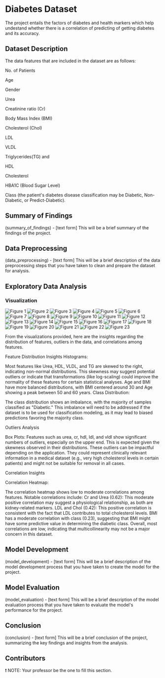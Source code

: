 # Diabetes Dataset

The project entails the factors of diabetes and health markers which help undestand whether there is a correlation of 
predicting of getting diabetes and its accuracy.

## Dataset Description

The data features that are included in the dataset are as follows:

No. of Patients

Age

Gender

Urea

Creatinine ratio (Cr)

Body Mass Index (BMI)

Cholesterol (Chol) 

LDL

VLDL

Triglycerides(TG) and 

HDL 

Cholesterol 

HBA1C (Blood Sugar Level)

Class (the patient's diabetes disease classification may be Diabetic, Non-Diabetic, or Predict-Diabetic).

## Summary of Findings

(summary_of_findings) - [text form] This will be a brief summary of the findings of the project.

## Data Preprocessing

(data_preprocessing) - [text form] This will be a brief description of the data preprocessing steps that you have taken to clean and prepare the dataset for analysis.

## Exploratory Data Analysis

### Visualization

![Figure 1](/assets/Figure_1.png)
![Figure 2](/assets/Figure_2.png)
![Figure 3](/assets/Figure_3.png)
![Figure 4](/assets/Figure_4.png)
![Figure 5](/assets/Figure_5.png)
![Figure 6](/assets/Figure_6.png)
![Figure 7](/assets/Figure_7.png)
![Figure 8](/assets/Figure_8.png)
![Figure 9](/assets/Figure_9.png)
![Figure 10](/assets/Figure_10.png)
![Figure 11](/assets/Figure_11.png)
![Figure 12](/assets/Figure_12.png)
![Figure 13](/assets/Figure_13.png)
![Figure 14](/assets/Figure_14.png)
![Figure 15](/assets/Figure_15.png)
![Figure 16](/assets/Figure_16.png)
![Figure 17](/assets/Figure_17.png)
![Figure 18](/assets/Figure_18.png)
![Figure 19](/assets/Figure_19.png)
![Figure 20](/assets/Figure_20.png)
![Figure 21](/assets/Figure_21.png)
![Figure 22](/assets/Figure_22.png)
![Figure 23](/assets/Figure_23.png)


From the visualizations provided, here are the insights regarding the distribution of features, outliers in the data, and correlations among features.

Feature Distribution Insights
Histograms:

Most features like Urea, HDL, VLDL, and TG are skewed to the right, indicating non-normal distributions. This skewness may suggest potential outliers or indicate that transformations (like log-scaling) could improve the normality of these features for certain statistical analyses.
Age and BMI have more balanced distributions, with BMI centered around 30 and Age showing a peak between 50 and 60 years.
Class Distribution:

The class distribution shows an imbalance, with the majority of samples classified as "Diabetic." This imbalance will need to be addressed if the dataset is to be used for classification modeling, as it may lead to biased predictions favoring the majority class.

Outliers Analysis

Box Plots:
Features such as urea, cr, hdl, ldl, and vldl show significant numbers of outliers, especially on the upper end. This is expected given the skewness observed in their distributions.
These outliers can be impactful depending on the application. They could represent clinically relevant information in a medical dataset (e.g., very high cholesterol levels in certain patients) and might not be suitable for removal in all cases.

Correlation Insights

Correlation Heatmap:

The correlation heatmap shows low to moderate correlations among features.
Notable correlations include:
Cr and Urea (0.62): This moderate positive correlation may suggest a physiological relationship, as both are kidney-related markers.
LDL and Chol (0.42): This positive correlation is consistent with the fact that LDL contributes to total cholesterol levels.
BMI has a moderate correlation with class (0.23), suggesting that BMI might have some predictive value in determining the diabetic class.
Overall, most correlations are low, indicating that multicollinearity may not be a major concern in this dataset.

## Model Development

(model_development) - [text form] This will be a brief description of the model development process that you have taken to create the model for the project.

## Model Evaluation

(model_evaluation) - [text form] This will be a brief description of the model evaluation process that you have taken to evaluate the model's performance for the project.

## Conclusion

(conclusion) - [text form] This will be a brief conclusion of the project, summarizing the key findings and insights from the analysis.

## Contributors

❗ NOTE: Your professor be the one to fill this section.